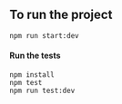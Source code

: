 ## To run the project
``npm run start:dev``

#### Run the tests
```
npm install
npm test 
npm run test:dev
```